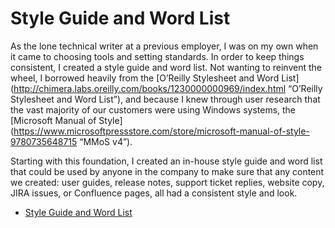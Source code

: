 # Style Guide and Word List

As the lone technical writer at a previous employer, I was on my own when it came to choosing tools and setting standards. In order to keep things consistent, I created a style guide and word list. Not wanting to reinvent the wheel, I borrowed heavily from the [O’Reilly Stylesheet and Word List](http://chimera.labs.oreilly.com/books/1230000000969/index.html “O’Reilly Stylesheet and Word List”), and because I knew through user research that the vast majority of our customers were using Windows systems, the [Microsoft Manual of Style](https://www.microsoftpressstore.com/store/microsoft-manual-of-style-9780735648715 “MMoS v4”). 

Starting with this foundation, I created an in-house style guide and word list that could be used by anyone in the company to make sure that any content we created: user guides, release notes, support ticket replies, website copy, JIRA issues, or Confluence pages, all had a consistent style and look. 

* [Style Guide and Word List](docs/styleguid-wordlist.md "Style Guide and Word List")   
  
